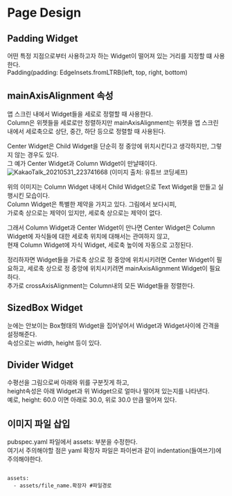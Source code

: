 Page Design
=====
Padding Widget
----
어떤 특정 지점으로부터 사용하고자 하는 Widget이 떨어져 있는 거리를 지정할 떄 사용한다.   
Padding(padding: EdgeInsets.fromLTRB(left, top, right, bottom)   

mainAxisAlignment 속성
----
앱 스크린 내에서 Widget들을 세로로 정렬할 때 사용한다.   
Column은 위젯들을 세로로만 정렬하지만 mainAxisAlignment는 위젯을 앱 스크린 내에서 세로축으로 상단, 중간, 하단 등으로 정렬할 때 사용된다.   
   
Center Widget은 Child Widget을 단순히 정 중앙에 위치시킨다고 생각하지만, 그렇지 않는 경우도 있다.   
그 예가 Center Widget과 Column Widget이 만날때이다.   
![KakaoTalk_20210531_223741668](https://user-images.githubusercontent.com/73534426/120208718-c4425180-c268-11eb-97af-d50d2c1fd0db.png) (이미지 출처: 유튜브 코딩셰프)
 
   
위의 이미지는 Column Widget 내에서 Child Widget으로 Text Widget을 만들고 실행시킨 모습이다.   
Column Widget은 특별한 제약을 가지고 있다. 그림에서 보다시피,   
가로축 상으로는 제약이 있지만, 세로축 상으로는 제약이 없다.      
   
그래서 Column Widget과 Center Widget이 만나면 Center Widget은 Column Widget에 자식들에 대한 세로축 위치에 대해서는 관여하지 않고,   
현재 Column Widget에 자식 Widget, 세로축 높이에 자동으로 고정된다.   
   
정리하자면 Widget들을 가로축 상으로 정 중앙에 위치시키려면 Center Widget이 필요하고, 세로축 상으로 정 중앙에 위치시키려면 mainAxisAlignment Widget이 필요하다.   
추가로 crossAxisAlignment는 Column내의 모든 Widget들을 정렬한다.
   
SizedBox Widget
------- 
눈에는 안보이는 Box형태의 Widget을 집어넣어서 Widget과 Widget사이에 간격을 설정해준다.   
속성으로는 width, height 등이 있다.   

Divider Widget
--------
수평선을 그림으로써 아래와 위를 구분짓게 하고,   
height속성은 아래 Widget과 위 Widget으로 얼마나 떨어져 있는지를 나타낸다.   
예로, height: 60.0 이면 아래로 30.0, 위로 30.0 만큼 떨어져 있다.   

이미지 파일 삽입
-------
pubspec.yaml 파일에서 assets: 부분을 수정한다.   
여기서 주의해야할 점은 yaml 확장자 파일은 파이썬과 같이 indentation(들여쓰기)에 주의해야한다.
<pre><code>
assets:
  - assets/file_name.확장자 #파일경로
</code></pre>
